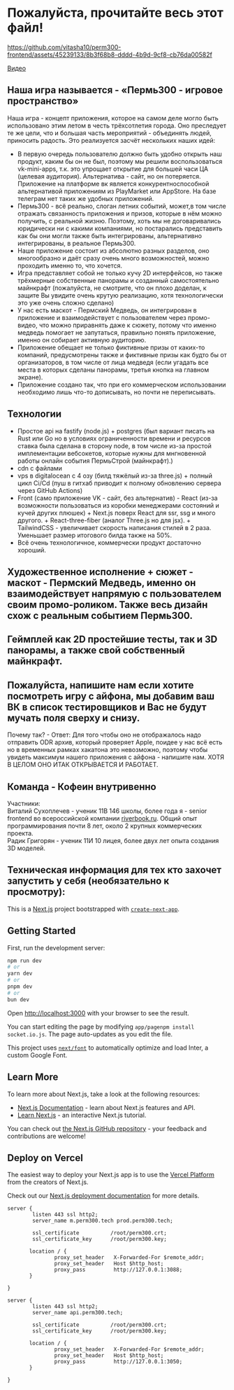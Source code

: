 # Пожалуйста, прочитайте весь этот файл!

https://github.com/vitasha10/perm300-frontend/assets/45239133/8b3f68b8-dddd-4b9d-9cf8-cb76da00582f

[Видео](https://raw.githubusercontent.com/vitasha10/perm300-frontend/main/preview.mp4)

## Наша игра называется - «Пермь300 - игровое пространство»

Наша игра - концепт приложения, которое на самом деле могло быть использовано этим летом в честь трёхсотлетия города.
Оно преследует те же цели, что и большая часть мероприятий - объединять людей, приносить радость.
Это реализуется засчёт нескольких наших идей:

* В первую очередь пользователю должно быть удобно открыть наш продукт, каким бы он не был, поэтому мы решили воспользоваться vk-mini-apps, т.к. это упрощает открытие для большей часи ЦА (целевая аудитория). Альтернатива - сайт, но он потеряется. Приложение на платформе вк является конкурентноспособной альтернативой приложениям из PlayMarket или AppStore. На базе телеграм нет таких же удобных приложений.
* Пермь300 - всё реально, слоган летних событий, может,в том числе отражать связанность приложения и призов, которые в нём можно получить, с реальной жизню. Поэтому, хоть мы не договаривались юридически ни с какими компаниями, но постарались представить как бы они могли также быть интегрированы, альтернативно интегрированы, в реальное Пермь300.
* Наше приложение состоит из абсолютно разных разделов, оно многообразно и даёт сразу очень много возможностей, можно проходить именно то, что хочется.
* Игра представляет собой не только кучу 2D интерфейсов, но также трёхмерные собственные панорамы и созданный самостоятельно майнкрафт (пожалуйста, не смотрите, что он плохо доделан, к защите Вы увидите очень крутую реализацию, хотя технологически это уже очень сложно сделано)
* У нас есть маскот - Пермский Медведь, он интегрирован в приложение и взаимодействует с пользователем через промо-видео, что можно приравнять даже к сюжету, потому что именно медведь помогает не запутаться, правильно понять приложение, именно он собирает активную аудиторию.
* Приложение обещает не только фиктивные призы от каких-то компаний, предусмотрены также и фиктивные призы как будто бы от организаторов, в том числе от лица медведя (если угадать все места в которых сделаны панорамы, третья кнопка на главном экране).
* Приложение создано так, что при его коммерческом использовании необходимо лишь что-то дописывать, но почти не переписывать.

## Технологии

* Простое api на fastify (node.js) + postgres (был вариант писать на Rust или Go но в условиях ограниченности времени и ресурсов ставка была сделана в сторону node, в том числе из-за простой имплементации вебсокетов, которые нужны для мнгновенной работы онлайн события ПермьСтрой (майнкрафт).)
* cdn с файлами
* vps в digitalocean с 4 озу (билд тяжёлый из-за three.js) + полный цикл Ci/Cd (пуш в гитхаб приводит к полному обновлению сервера через GitHub Actions)
* Front (само приложение VK - сайт, без альтернатив) - React (из-за возможности пользоваться из коробки менеджерами состояний и кучей других плюшек) + Next.js поверх React для ssr, ssg и много другого. + React-three-fiber (аналог Three.js но для jsx). + TailwindCSS - увеличивает скорость написания стилей в 2 раза. Уменьшает размер итогового билда также на 50%.
* Всё очень технологичное, коммерчески продукт достаточно хороший.

## Художественное исполнение + сюжет - маскот - Пермский Медведь, именно он взаимодействует напрямую с пользователем своим промо-роликом. Также весь дизайн схож с реальным событием Пермь300. 

## Геймплей как 2D простейшие тесты, так и 3D панорамы, а также свой собственный майнкрафт.

## Пожалуйста, напишите нам если хотите посмотреть игру с айфона, мы добавим ваш ВК в список тестировщиков и Вас не будут мучать поля сверху и снизу. 
Почему так? - Ответ: Для того чтобы оно не отображалось надо отправить ODR архив, который проверяет Apple, поидее у нас всё есть но в временных рамках хакатона это невозможно, поэтому чтобы увидеть максимум нашего приложения с айфона - напишите нам. ХОТЯ В ЦЕЛОМ ОНО ИТАК ОТКРЫВАЕТСЯ И РАБОТАЕТ.

## Команда - Кофеин внутривенно

Участники:\
Виталий Сухоплечев - ученик 11В 146 школы, более года я - senior frontend во всероссийской компании [riverbook.ru](https://riverbook.ru). Общий опыт программирования почти 8 лет, около 2 крупных коммерческих проекта.\
Радик Григорян - ученик 11И 10 лицея, более двух лет опыта создания 3D моделей.



## Техническая информация для тех кто захочет запустить у себя (необязательно к просмотру):

This is a [Next.js](https://nextjs.org/) project bootstrapped with [`create-next-app`](https://github.com/vercel/next.js/tree/canary/packages/create-next-app).

## Getting Started

First, run the development server:

```bash
npm run dev
# or
yarn dev
# or
pnpm dev
# or
bun dev
```

Open [http://localhost:3000](http://localhost:3000) with your browser to see the result.

You can start editing the page by modifying `app/pagenpm install socket.io.js`. The page auto-updates as you edit the file.

This project uses [`next/font`](https://nextjs.org/docs/basic-features/font-optimization) to automatically optimize and load Inter, a custom Google Font.

## Learn More

To learn more about Next.js, take a look at the following resources:

- [Next.js Documentation](https://nextjs.org/docs) - learn about Next.js features and API.
- [Learn Next.js](https://nextjs.org/learn) - an interactive Next.js tutorial.

You can check out [the Next.js GitHub repository](https://github.com/vercel/next.js/) - your feedback and contributions are welcome!

## Deploy on Vercel

The easiest way to deploy your Next.js app is to use the [Vercel Platform](https://vercel.com/new?utm_medium=default-template&filter=next.js&utm_source=create-next-app&utm_campaign=create-next-app-readme) from the creators of Next.js.

Check out our [Next.js deployment documentation](https://nextjs.org/docs/deployment) for more details.

```
server {
        listen 443 ssl http2;
        server_name m.perm300.tech prod.perm300.tech;

        ssl_certificate          /root/perm300.crt;
        ssl_certificate_key      /root/perm300.key;

       location / {
               proxy_set_header   X-Forwarded-For $remote_addr;
               proxy_set_header   Host $http_host;
               proxy_pass         http://127.0.0.1:3088;
       }

}

server {
        listen 443 ssl http2;
        server_name api.perm300.tech;

        ssl_certificate          /root/perm300.crt;
        ssl_certificate_key      /root/perm300.key;

       location / {
               proxy_set_header   X-Forwarded-For $remote_addr;
               proxy_set_header   Host $http_host;
               proxy_pass         http://127.0.0.1:3050;
       }

}
```
